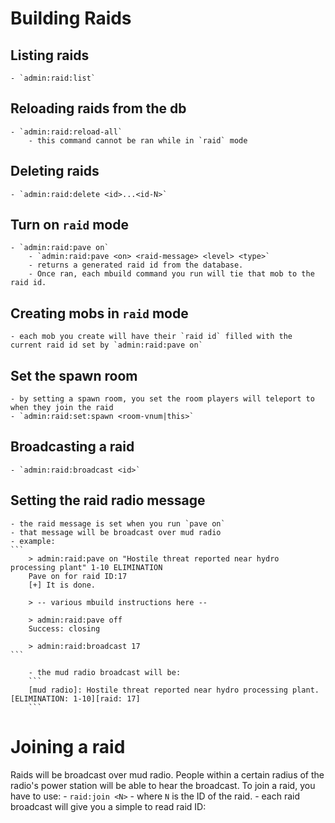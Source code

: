 # Building Raids

## Listing raids
	- `admin:raid:list`

## Reloading raids from the db
	- `admin:raid:reload-all`
		- this command cannot be ran while in `raid` mode

## Deleting raids
	- `admin:raid:delete <id>...<id-N>`

## Turn on `raid` mode
	- `admin:raid:pave on`
		- `admin:raid:pave <on> <raid-message> <level> <type>`
		- returns a generated raid id from the database.
		- Once ran, each mbuild command you run will tie that mob to the raid id.

## Creating mobs in `raid` mode
	- each mob you create will have their `raid id` filled with the current raid id set by `admin:raid:pave on`

## Set the spawn room
	- by setting a spawn room, you set the room players will teleport to when they join the raid
	- `admin:raid:set:spawn <room-vnum|this>`


## Broadcasting a raid
	- `admin:raid:broadcast <id>`

## Setting the raid radio message
	- the raid message is set when you run `pave on`
	- that message will be broadcast over mud radio
	- example:
	```
		> admin:raid:pave on "Hostile threat reported near hydro processing plant" 1-10 ELIMINATION
		Pave on for raid ID:17
		[+] It is done.

		> -- various mbuild instructions here --

		> admin:raid:pave off
		Success: closing

		> admin:raid:broadcast 17 
	```

		- the mud radio broadcast will be:
		```
		[mud radio]: Hostile threat reported near hydro processing plant. [ELIMINATION: 1-10][raid: 17]
		```

# Joining a raid
Raids will be broadcast over mud radio. People within a certain radius of the radio's power station will
be able to hear the broadcast. To join a raid, you have to use:
	- `raid:join <N>`
		- where `N` is the ID of the raid.
		- each raid broadcast will give you a simple to read raid ID:
		
